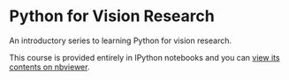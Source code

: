 Python for Vision Research
==========================

An introductory series to learning Python for vision research.

This course is provided entirely in IPython notebooks and you can [view its contents on nbviewer](http://nbviewer.ipython.org/github/gestaltrevision/python_for_visres/blob/master/index.ipynb).
